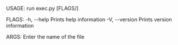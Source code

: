 USAGE:
    run exec.py [FLAGS/<path>]

FLAGS:
    -h, --help          Prints help information
    -V, --version       Prints version information

ARGS:
    <path>              Enter the name of the file
